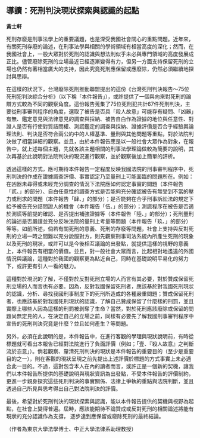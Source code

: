 ## 導讀：死刑判決現狀探索與認識的起點

**黃士軒**

死刑存廢是刑事法學上的重要議題，也是深受我國社會關心的重點問題。近年來，有關死刑存廢的論述，在刑事法學與相關的學術領域有相當高度的深化；然而，在我國社會上，一般大眾對於死刑的認識與想法則似乎未必與專門領域的高度發展成正比。儘管廢除死刑的立場最近已經逐漸變得有力，但另一方面支持保留死刑的立場也仍然有著相當廣大的支持，因此究竟死刑應保留或應廢除，仍然必須繼續地探討與思辯。

在這樣的狀況下，台灣廢除死刑推動聯盟提出的這份《台灣死刑判決報告～75位死刑犯判決綜合分析》（以下稱「本件報告」），或許提供了一個與向來對死刑的論辯方式較為不同的觀察角度。這份報告蒐集了75位死刑犯共計67件死刑判決，主要從刑事審判程序的角度，選取了被告是否具「殺人故意」可能存有疑問、「凶器」有無、鑑定意見與法律意見的調查與採納、被告自白作為證據的地位與任意性、對證人是否有行使對質詰問權、測謊鑑定的調查與採納、證據評價是否合乎經驗輿論理法則、判決是否符合兩公約中的人權基準、量刑與其他問題等重點，對於法院判決做了相當詳細的觀察。並且，由於本件報告應是以一般社會大眾作為對象，在報告中，就上述每個主題，先就各該主題相關的刑事法學理論做較為簡要的說明，其次再基於此說明對法院判決的現況進行觀察，並於觀察後加上簡單的評析。

透過這樣的方式，應可期待本件報告一定程度反映我國法院的刑事審判程序中，死刑判決的作成在證據調查評價、事實認定乃至量刑上可能面臨的問題所在。例如：在凶器未尋得或未經充分調查的情況下法院應如何認定事實的問題（本件報告「貳、」的部分）、自白任意性的調查方式是否能夠充分確認被告有無受到不當的壓力或刑求的問題（本件報告「肆、」的部分）；是否能夠在合乎刑事訴訟法的規定下給予被告充分詰問證人的機會（本件報告「伍、」的部分）；測謊程序在被告是否適於測謊等前提的確認、是否提出補強證據等（本件報告「陸、」的部分）；死刑量刑的論述是否嚴謹並充分反映法院的量刑上考量等問題（本件報告「玖、」的部分）等等。如前所述，倘若有關死刑的意義、死刑的存廢等問題，社會上支持與反對死刑的立場一時之間難以充分說服對方，則先觀察刑事司法系統內所產生死刑的現象以及死刑的現狀，或許可以是今後相互議論的出發點，就提供這樣的視野的意義上，本件報告有相當的價值。並且，對一般社會大眾而言，比起相對地遙遠的外國情況與議論，這種對於我國的觀察更為貼近自己，同時在基礎說明平易化的努力下，或許更有引人一看的魅力。

這種對於現況的了解，不僅對於反對死刑立場的人而言有其必要，對於贊成保留死刑立場的人而言也有必要。因為，反對我國保留死刑者，應該基於對我國死刑現狀的認識，分析、尋找我國刑事制度下的死刑所造成的各種嚴重問題；贊成保留死刑者，也應該基於對我國死刑現狀的認識，了解自己贊成保留了什麼樣的刑罰，並且實際上哪些人因為這樣的刑罰被剝奪了生命？當然，對於死刑應該廢除或保留的問題尚無定見的人，在決定自己的立場之前，同樣有必要先了解我國刑事審判程序中宣告的死刑判決究竟是什麼？並且如何產生？等問題。

另外，必須在此說明的是，本件報告中，在進行客觀的學理與現狀說明前，有時從標題就可看出本報告已經對法院進行了負面評價（例如；「壹、『殺人故意』之判斷流於恣意」）。倘若觀察、釐清死刑判決的現狀是本件報告的重要目的（至少是重要目的之一），則在客觀的現狀呈現之前先提出上述評價於標題的方式事實上未必適合此一目的。不過，這對包含本人在內的讀者而言，或許正是一個新的契機，讓我們以本件報告所提供的基礎說明與現狀資訊為出發點，不受本件報告的評價制約，更進一步親身探究這些死刑判決的事實關係、法律上爭執的重點與法院判斷，並且透過自己所見與思考得出自己對法院判決的評價。

最後，希望對於死刑判決的現狀探索與認識，能以本件報告提供的契機與視野為起點，在社會上變得普遍。屆時，應該能期待不論贊成或反對死刑的相關論述將能有現狀的充分認識作為支撐，
逐步達到應保留或廢除死刑的最終結論。

（作者為東京大學法學博士、中正大學法律系助理教授）
